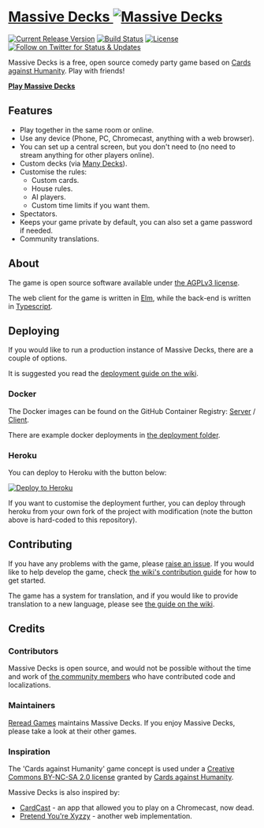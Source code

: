 # [Massive Decks ![Massive Decks](https://raw.githubusercontent.com/Lattyware/massivedecks/main/client/assets/images/icon.png)][hosted]

[![Current Release Version](https://img.shields.io/github/v/tag/Lattyware/massivedecks?label=release&sort=semver)](https://github.com/Lattyware/massivedecks/releases)
[![Build Status](https://img.shields.io/github/workflow/status/Lattyware/massivedecks/Build)](https://github.com/Lattyware/massivedecks/actions)
[![License](https://img.shields.io/github/license/Lattyware/massivedecks)](LICENSE)
[![Follow on Twitter for Status & Updates](https://img.shields.io/twitter/follow/Massive_Decks?label=Status%20%26%20Updates&style=social)][twitter]

Massive Decks is a free, open source comedy party game based on [Cards against Humanity][cah]. Play with friends!

**[Play Massive Decks][hosted]**

[hosted]: https://md.rereadgames.com/
[cah]: https://cardsagainsthumanity.com/
[twitter]: https://twitter.com/Massive_Decks

## Features

 - Play together in the same room or online.
 - Use any device (Phone, PC, Chromecast, anything with a web browser).
 - You can set up a central screen, but you don't need to (no need to stream anything for other players online).
 - Custom decks (via [Many Decks][many-decks]).
 - Customise the rules:
   - Custom cards.
   - House rules.
   - AI players.
   - Custom time limits if you want them.
 - Spectators.
 - Keeps your game private by default, you can also set a game password if needed.
 - Community translations.

[many-decks]: https://decks.rereadgames.com/

## About

The game is open source software available under [the AGPLv3 license](LICENSE).

The web client for the game is written in [Elm][elm], while the back-end is written in [Typescript][typescript].

[elm]: https://elm-lang.org/
[typescript]: https://www.typescriptlang.org/

## Deploying

If you would like to run a production instance of Massive Decks, there are a couple of options.

It is suggested you read the [deployment guide on the wiki][deployment-guide].

[deployment-guide]: https://github.com/Lattyware/massivedecks/wiki/Deploying

### Docker

The Docker images can be found on the GitHub Container Registry: 
[Server](https://github.com/users/Lattyware/packages/container/package/massivedecks%2Fserver) / 
[Client](https://github.com/users/Lattyware/packages/container/package/massivedecks%2Fclient).

There are example docker deployments in [the deployment folder](deployment).

### Heroku

You can deploy to Heroku with the button below:

[![Deploy to Heroku](https://www.herokucdn.com/deploy/button.svg)](https://heroku.com/deploy?template=https://github.com/Lattyware/massivedecks)

If you want to customise the deployment further, you can deploy through heroku from your own fork of the project with
modification (note the button above is hard-coded to this repository).

## Contributing

If you have any problems with the game, please [raise an issue][issue]. If you would like to help develop the game,
check [the wiki's contribution guide][contributing] for how to get started.

The game has a system for translation, and if you would like to provide translation to a new language, please see
[the guide on the wiki][translation].

[issue]: https://github.com/Lattyware/massivedecks/issues/new
[contributing]: https://github.com/Lattyware/massivedecks/wiki/Contributing
[translation]: https://github.com/Lattyware/massivedecks/wiki/Translation

## Credits

### Contributors

Massive Decks is open source, and would not be possible without the time and work of 
[the community members][github-contributors] who have contributed code and localizations.

[github-contributors]: https://github.com/Lattyware/massivedecks/graphs/contributors 

### Maintainers

[Reread Games][reread] maintains Massive Decks. If you enjoy Massive Decks, please take a look at their other games. 

[reread]: https://www.rereadgames.com/

### Inspiration

The 'Cards against Humanity' game concept is used under a [Creative Commons BY-NC-SA 2.0 license][cah-license] granted
by [Cards against Humanity][cah].

[cah-license]: https://creativecommons.org/licenses/by-nc-sa/2.0/

Massive Decks is also inspired by:
* [CardCast][cardcast] - an app that allowed you to play on a Chromecast, now dead.
* [Pretend You're Xyzzy][xyzzy] - another web implementation.

[cardcast]: https://www.cardcastgame.com/
[xyzzy]: http://pretendyoure.xyz/zy/
